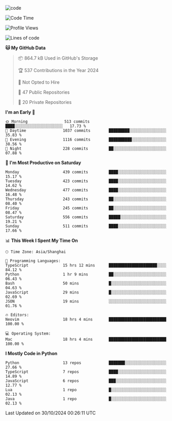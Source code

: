 
<!--
**liuyaanng/liuyaanng** is a ✨ _special_ ✨ repository because its `README.md` (this file) appears on your GitHub profile.

Here are some ideas to get you started:

- 🔭 I’m currently working on ...
- 🌱 I’m currently learning ...
- 👯 I’m looking to collaborate on ...
- 🤔 I’m looking for help with ...
- 💬 Ask me about ...
- 📫 How to reach me: ...
- 😄 Pronouns: ...
- ⚡ Fun fact: ...
-->


![code](https://cdn.jsdelivr.net/gh/liuyaanng/liuyaanng@1.0/code.gif) 

<!--START_SECTION:waka-->
![Code Time](http://img.shields.io/badge/Code%20Time-975%20hrs%2044%20mins-blue)

![Profile Views](http://img.shields.io/badge/Profile%20Views-0-blue)

![Lines of code](https://img.shields.io/badge/From%20Hello%20World%20I%27ve%20Written-14.8%20million%20lines%20of%20code-blue)

**🐱 My GitHub Data** 

> 📦 864.7 kB Used in GitHub's Storage 
 > 
> 🏆 537 Contributions in the Year 2024
 > 
> 🚫 Not Opted to Hire
 > 
> 📜 47 Public Repositories 
 > 
> 🔑 20 Private Repositories 
 > 
**I'm an Early 🐤** 

```text
🌞 Morning                513 commits         ████░░░░░░░░░░░░░░░░░░░░░   17.73 % 
🌆 Daytime                1037 commits        █████████░░░░░░░░░░░░░░░░   35.83 % 
🌃 Evening                1116 commits        ██████████░░░░░░░░░░░░░░░   38.56 % 
🌙 Night                  228 commits         ██░░░░░░░░░░░░░░░░░░░░░░░   07.88 % 
```
📅 **I'm Most Productive on Saturday** 

```text
Monday                   439 commits         ████░░░░░░░░░░░░░░░░░░░░░   15.17 % 
Tuesday                  423 commits         ████░░░░░░░░░░░░░░░░░░░░░   14.62 % 
Wednesday                477 commits         ████░░░░░░░░░░░░░░░░░░░░░   16.48 % 
Thursday                 243 commits         ██░░░░░░░░░░░░░░░░░░░░░░░   08.40 % 
Friday                   245 commits         ██░░░░░░░░░░░░░░░░░░░░░░░   08.47 % 
Saturday                 556 commits         █████░░░░░░░░░░░░░░░░░░░░   19.21 % 
Sunday                   511 commits         ████░░░░░░░░░░░░░░░░░░░░░   17.66 % 
```


📊 **This Week I Spent My Time On** 

```text
🕑︎ Time Zone: Asia/Shanghai

💬 Programming Languages: 
TypeScript               15 hrs 12 mins      █████████████████████░░░░   84.12 % 
Python                   1 hr 9 mins         ██░░░░░░░░░░░░░░░░░░░░░░░   06.43 % 
Bash                     50 mins             █░░░░░░░░░░░░░░░░░░░░░░░░   04.63 % 
JavaScript               29 mins             █░░░░░░░░░░░░░░░░░░░░░░░░   02.69 % 
JSON                     19 mins             ░░░░░░░░░░░░░░░░░░░░░░░░░   01.76 % 

🔥 Editors: 
Neovim                   18 hrs 4 mins       █████████████████████████   100.00 % 

💻 Operating System: 
Mac                      18 hrs 4 mins       █████████████████████████   100.00 % 
```

**I Mostly Code in Python** 

```text
Python                   13 repos            ███████░░░░░░░░░░░░░░░░░░   27.66 % 
TypeScript               7 repos             ████░░░░░░░░░░░░░░░░░░░░░   14.89 % 
JavaScript               6 repos             ███░░░░░░░░░░░░░░░░░░░░░░   12.77 % 
Lua                      1 repo              █░░░░░░░░░░░░░░░░░░░░░░░░   02.13 % 
Java                     1 repo              █░░░░░░░░░░░░░░░░░░░░░░░░   02.13 % 
```




 Last Updated on 30/10/2024 00:26:11 UTC
<!--END_SECTION:waka-->
